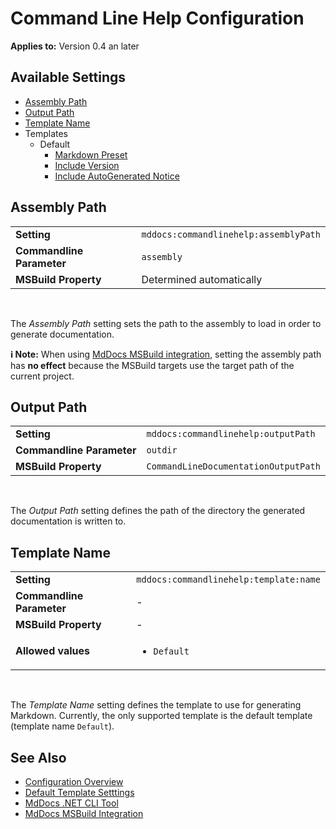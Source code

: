 # Command Line Help Configuration

**Applies to:** Version 0.4 an later

## Available Settings

- [Assembly Path](#assembly-path)
- [Output Path](#output-path)
- [Template Name](#template-name)
- Templates
  - Default
    - [Markdown Preset](./templates/default.md#markdown-preset)
    - [Include Version](./templates/default.md#include-version)
    - [Include AutoGenerated Notice](./templates/default.md#include-autogenerated-notice)

## Assembly Path

<table>
    <tr>
        <td><b>Setting</b></td>
        <td><code>mddocs:commandlinehelp:assemblyPath</code></td>
    </tr>
    <tr>
        <td><b>Commandline Parameter</b></td>
        <td><code>assembly</code></td>
    </tr>
    <tr>
        <td><b>MSBuild Property</b></td>
        <td>Determined automatically</td>
    </tr>
</table>
<br>

The *Assembly Path* setting sets the path to the assembly to load in order to generate documentation.

**ℹ️ Note:** When using [MdDocs MSBuild integration](../../msbuild-integration.md), setting the assembly path has **no effect** because the MSBuild targets use the target path of the current project.

## Output Path

<table>
    <tr>
        <td><b>Setting</b></td>
        <td><code>mddocs:commandlinehelp:outputPath</code></td>
    </tr>
    <tr>
        <td><b>Commandline Parameter</b></td>
        <td><code>outdir</code></td>
    </tr>
    <tr>
        <td><b>MSBuild Property</b></td>
        <td><code>CommandLineDocumentationOutputPath</code></td>
    </tr>
</table>
<br>

The *Output Path* setting defines the path of the directory the generated documentation is written to.

## Template Name

<table>
    <tr>
        <td><b>Setting</b></td>
        <td><code>mddocs:commandlinehelp:template:name</code></td>
    </tr>
    <tr>
        <td><b>Commandline Parameter</b></td>
        <td>-</td>
    </tr>
    <tr>
        <td><b>MSBuild Property</b></td>
        <td>-</td>
    </tr>
     <tr>
        <td><b>Allowed values</b></td>
        <td>
            <ul>
                <li><code>Default</code></li>
            </ul>
        </td>
    </tr>
</table>
<br>

The *Template Name* setting defines the template to use for generating Markdown.
Currently, the only supported template is the default template (template name `Default`).

## See Also

- [Configuration Overview](../README.md)
- [Default Template Setttings](./templates/default.md)
- [MdDocs .NET CLI Tool](../../net-cli-tool.md)
- [MdDocs MSBuild Integration](../../msbuild-integration.md)